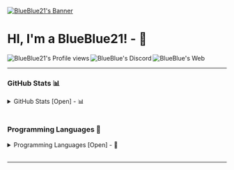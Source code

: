 [<img alt="BlueBlue21's Banner" align="center" src="https://raw.githubusercontent.com/bluenoob232/bluenoob232/master/Main.png"/>](https://github.com/bluenoob232)

# HI, I'm a BlueBlue21! - 👋

[<img alt="BlueBlue21's Profile views" align="left" src="https://komarev.com/ghpvc/?username=blueblue21&style=flat-square"/>](https://github.com/bluenoob232)
[<img alt="BlueBlue's Discord" align="left" src="https://img.shields.io/badge/Discord-BlueBlue%232100-blue?style=flat-square"/>](https://github.com/bluenoob232)
[<img alt="BlueBlue's Web" align="left" src="https://img.shields.io/badge/WebSite-Click%20Me!-blue?style=flat-square"/>](https://bluenoob232.github.io)

<br>
<hr>

### GitHub Stats 📊

<details>
      <summary>GitHub Stats [Open] - 📊</summary>
      <br>
      <div align="left">
          <img alt="BlueBlue21's GitHub Stats" src="https://github-readme-stats-mocha-zeta.vercel.app/api?username=bluenoob232&show_icons=true&theme=react"/>
          <img align="top" alt="BlueBlue21's GitHub Top Langs" src="https://github-readme-stats-mocha-zeta.vercel.app/api/top-langs/?username=bluenoob232&show_icons=true&theme=react&layout=compact"/>
      </div>
</details>

<br>

### Programming Languages 💬

<details>
         <summary>Programming Languages [Open] - 💬</summary>
         <br>
         <img align="left" alt="Javascript" width="32" src="https://raw.githubusercontent.com/bluenoob232/bluenoob232/master/icons/javascript.svg"/>
         <img align="left" alt="Typescript" width="32" src="https://github.com/bluenoob232/bluenoob232/blob/master/icons/typescript.svg"/>
         <img align="left" alt="Html" width="32" src="https://github.com/bluenoob232/bluenoob232/blob/master/icons/html5.svg"/>
         <img align="left" alt="Kotlin" width="32" src="https://raw.githubusercontent.com/bluenoob232/bluenoob232/master/icons/kotlin.svg"/>
         <img align="left" alt="Go" width="32" src="https://raw.githubusercontent.com/bluenoob232/bluenoob232/master/icons/go.svg"/>
</details>

<br>
<hr>
